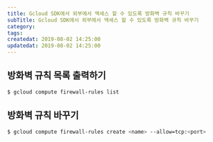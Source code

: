 ```yaml
---
title: Gcloud SDK에서 외부에서 액세스 할 수 있도록 방화벽 규칙 바꾸기
subTitle: Gcloud SDK에서 외부에서 액세스 할 수 있도록 방화벽 규칙 바꾸기
category: 
tags: 
createdat: 2019-08-02 14:25:00
updatedat: 2019-08-02 14:25:00
---
```


## 방화벽 규칙 목록 출력하기

```bash
$ gcloud compute firewall-rules list
```

## 방화벽 규칙 바꾸기

```bash
$ gcloud compute firewall-rules create <name> --allow=tcp:<port>
```

